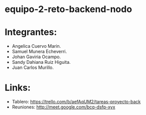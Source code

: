 # equipo-2-reto-backend-nodo

# Integrantes:
- Angelica Cuervo Marin.
- Samuel Munera Echeverri.
- Johan Gaviria Ocampo.
- Sandy Dahiana Ruiz Higuita.
- Juan Carlos Murillo.


# Links:
- Tablero: https://trello.com/b/aefAqUM2/tareas-proyecto-back
- Reuniones: http://meet.google.com/bcq-dsfp-xyx
